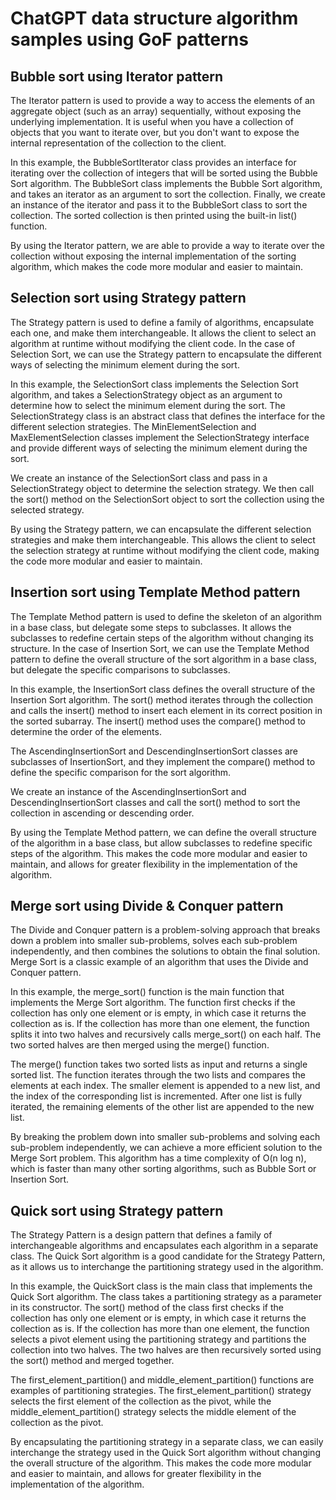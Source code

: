 <h1>ChatGPT data structure algorithm samples using GoF patterns</h1>

<h2>Bubble sort using Iterator pattern</h2>
The Iterator pattern is used to provide a way to access the elements of an aggregate object (such as an array) sequentially, without exposing the underlying implementation. It is useful when you have a collection of objects that you want to iterate over, but you don't want to expose the internal representation of the collection to the client.

In this example, the BubbleSortIterator class provides an interface for iterating over the collection of integers that will be sorted using the Bubble Sort algorithm. The BubbleSort class implements the Bubble Sort algorithm, and takes an iterator as an argument to sort the collection. Finally, we create an instance of the iterator and pass it to the BubbleSort class to sort the collection. The sorted collection is then printed using the built-in list() function.

By using the Iterator pattern, we are able to provide a way to iterate over the collection without exposing the internal implementation of the sorting algorithm, which makes the code more modular and easier to maintain.

<h2>Selection sort using Strategy pattern</h2>
The Strategy pattern is used to define a family of algorithms, encapsulate each one, and make them interchangeable. It allows the client to select an algorithm at runtime without modifying the client code. In the case of Selection Sort, we can use the Strategy pattern to encapsulate the different ways of selecting the minimum element during the sort.

In this example, the SelectionSort class implements the Selection Sort algorithm, and takes a SelectionStrategy object as an argument to determine how to select the minimum element during the sort. The SelectionStrategy class is an abstract class that defines the interface for the different selection strategies. The MinElementSelection and MaxElementSelection classes implement the SelectionStrategy interface and provide different ways of selecting the minimum element during the sort.

We create an instance of the SelectionSort class and pass in a SelectionStrategy object to determine the selection strategy. We then call the sort() method on the SelectionSort object to sort the collection using the selected strategy.

By using the Strategy pattern, we can encapsulate the different selection strategies and make them interchangeable. This allows the client to select the selection strategy at runtime without modifying the client code, making the code more modular and easier to maintain.

<h2>Insertion sort using Template Method pattern</h2>
The Template Method pattern is used to define the skeleton of an algorithm in a base class, but delegate some steps to subclasses. It allows the subclasses to redefine certain steps of the algorithm without changing its structure. In the case of Insertion Sort, we can use the Template Method pattern to define the overall structure of the sort algorithm in a base class, but delegate the specific comparisons to subclasses.

In this example, the InsertionSort class defines the overall structure of the Insertion Sort algorithm. The sort() method iterates through the collection and calls the insert() method to insert each element in its correct position in the sorted subarray. The insert() method uses the compare() method to determine the order of the elements.

The AscendingInsertionSort and DescendingInsertionSort classes are subclasses of InsertionSort, and they implement the compare() method to define the specific comparison for the sort algorithm.

We create an instance of the AscendingInsertionSort and DescendingInsertionSort classes and call the sort() method to sort the collection in ascending or descending order.

By using the Template Method pattern, we can define the overall structure of the algorithm in a base class, but allow subclasses to redefine specific steps of the algorithm. This makes the code more modular and easier to maintain, and allows for greater flexibility in the implementation of the algorithm.

<h2>Merge sort using Divide & Conquer pattern</h2>
The Divide and Conquer pattern is a problem-solving approach that breaks down a problem into smaller sub-problems, solves each sub-problem independently, and then combines the solutions to obtain the final solution. Merge Sort is a classic example of an algorithm that uses the Divide and Conquer pattern.

In this example, the merge_sort() function is the main function that implements the Merge Sort algorithm. The function first checks if the collection has only one element or is empty, in which case it returns the collection as is. If the collection has more than one element, the function splits it into two halves and recursively calls merge_sort() on each half. The two sorted halves are then merged using the merge() function.

The merge() function takes two sorted lists as input and returns a single sorted list. The function iterates through the two lists and compares the elements at each index. The smaller element is appended to a new list, and the index of the corresponding list is incremented. After one list is fully iterated, the remaining elements of the other list are appended to the new list.

By breaking the problem down into smaller sub-problems and solving each sub-problem independently, we can achieve a more efficient solution to the Merge Sort problem. This algorithm has a time complexity of O(n log n), which is faster than many other sorting algorithms, such as Bubble Sort or Insertion Sort.

<h2>Quick sort using Strategy pattern</h2>
The Strategy Pattern is a design pattern that defines a family of interchangeable algorithms and encapsulates each algorithm in a separate class. The Quick Sort algorithm is a good candidate for the Strategy Pattern, as it allows us to interchange the partitioning strategy used in the algorithm.

In this example, the QuickSort class is the main class that implements the Quick Sort algorithm. The class takes a partitioning strategy as a parameter in its constructor. The sort() method of the class first checks if the collection has only one element or is empty, in which case it returns the collection as is. If the collection has more than one element, the function selects a pivot element using the partitioning strategy and partitions the collection into two halves. The two halves are then recursively sorted using the sort() method and merged together.

The first_element_partition() and middle_element_partition() functions are examples of partitioning strategies. The first_element_partition() strategy selects the first element of the collection as the pivot, while the middle_element_partition() strategy selects the middle element of the collection as the pivot.

By encapsulating the partitioning strategy in a separate class, we can easily interchange the strategy used in the Quick Sort algorithm without changing the overall structure of the algorithm. This makes the code more modular and easier to maintain, and allows for greater flexibility in the implementation of the algorithm.